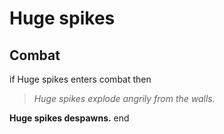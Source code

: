# Huge spikes
## Combat

if  Huge spikes enters combat  then


>*Huge spikes explode angrily from the walls.*


**Huge spikes despawns.**
end

